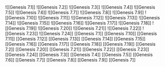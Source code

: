 ![[Genesis 7.1]]
![[Genesis 7.2]]
![[Genesis 7.3]]
![[Genesis 7.4]]
![[Genesis 7.5]]
![[Genesis 7.6]]
![[Genesis 7.7]]
![[Genesis 7.8]]
![[Genesis 7.9]]
![[Genesis 7.10]]
![[Genesis 7.11]]
![[Genesis 7.12]]
![[Genesis 7.13]]
![[Genesis 7.14]]
![[Genesis 7.15]]
![[Genesis 7.16]]
![[Genesis 7.17]]
![[Genesis 7.18]]
![[Genesis 7.19]]
![[Genesis 7.20]]
![[Genesis 7.21]]
![[Genesis 7.22]]
![[Genesis 7.23]]
![[Genesis 7.24]]
[[Genesis 7.1]]
[[Genesis 7.10]]
[[Genesis 7.11]]
[[Genesis 7.12]]
[[Genesis 7.13]]
[[Genesis 7.14]]
[[Genesis 7.15]]
[[Genesis 7.16]]
[[Genesis 7.17]]
[[Genesis 7.18]]
[[Genesis 7.19]]
[[Genesis 7.2]]
[[Genesis 7.20]]
[[Genesis 7.21]]
[[Genesis 7.22]]
[[Genesis 7.23]]
[[Genesis 7.24]]
[[Genesis 7.3]]
[[Genesis 7.4]]
[[Genesis 7.5]]
[[Genesis 7.6]]
[[Genesis 7.7]]
[[Genesis 7.8]]
[[Genesis 7.9]]
[[Genesis 7]]
